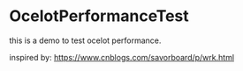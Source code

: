 # OcelotPerformanceTest

this is a demo to test ocelot performance.

inspired by:
https://www.cnblogs.com/savorboard/p/wrk.html